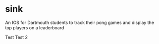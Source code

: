 # sink
An IOS for Dartmouth students to track their pong games and display the top players on a leaderboard

Test
Test 2
